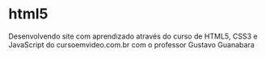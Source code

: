 # html5
 Desenvolvendo site com aprendizado através do curso de HTML5, CSS3 e JavaScript do cursoemvideo.com.br com o professor Gustavo Guanabara
